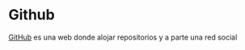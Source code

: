 # Github

[GitHub](https://github.com/) es una web donde alojar repositorios y a parte una red social 
